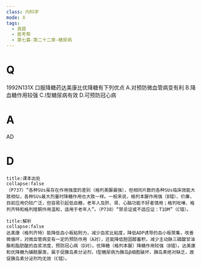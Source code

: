 ```yaml
---
class: 内科学
mode: X
tags:
  - 真题
  - 医考帮
  - 第七篇-第二十二章-糖尿病
---
```


# Q
1992N131X 口服降糖药达美康比优降糖有下列优点
A.对预防微血管病变有利
B.降血糖作用较强
C.Ⅰ型糖尿病有效
D.可预防冠心病

# A
AD
# D
```ad-note
title:课本出处
collapse:false
（P737）“各种SUs虽存在作用强度的差别（格列美脲最强），但相同片数的各种SUs临床效能大致相似，各种SUs最大剂量时降糖作用也大致一样。一般来说，格列本脲作用强（B错）、价廉，目前应用仍较广泛，但容易引起低血糖，老年人及肝、肾、心脑功能不好者慎用；格列吡嗪、格列齐特和格列喹酮作用温和，适用于老年人”。（P738）“禁忌证或不适应证：T1DM”（C错）。
```

```ad-summary
title:解析
collapse:false
达美康（格列齐特）能降低血小板粘附力，减少血浆比粘度，降低ADP诱导的血小板聚集，改善微循环，对微血管病变有一定的预防作用（A对），还能降低胆固醇蓄积，减少主动脉三磷酸甘油酯和脂肪酸的血浆浓度，预防冠心病（D对）。优降糖（格列本脲）降糖作用较强（B错）。达美康和优降糖为磺酰脲类，属于促胰岛素分泌剂，Ⅰ型糖尿病为胰岛β细胞破坏，胰岛素绝对缺乏，故促胰岛素分泌剂均无效（C错）。
```

